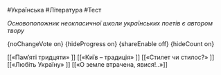 #Українська #Література #Тест

*Основоположник неокласичної школи українських поетів є автором твору*

{noChangeVote on}
{hideProgress on}
{shareEnable off}
{hideCount on}

[[«Пам’яті тридцяти» ]]
[[«Київ – традиція» ]]
[[«Стилет чи стилос?» ]]
[[«Любіть Україну» ]]
[[«О земле втрачена, явися!..»]]
